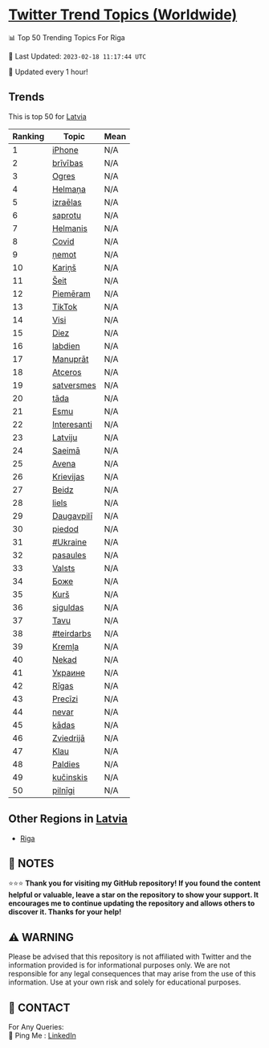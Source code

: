 [Twitter Trend Topics (Worldwide)](https://github.com/ErcinDedeoglu/Twitter-Trend-Topics)
==========


📊 Top 50 Trending Topics For Riga

📆 Last Updated: `2023-02-18 11:17:44 UTC`

🔧 Updated every 1 hour!


## Trends

This is top 50 for [Latvia](</Latvia>)

| Ranking | Topic | Mean |
| ------- | ------------ | ------------ |
| 1 | [iPhone](http://twitter.com/search?q=iPhone) | N/A |
| 2 | [brīvības](http://twitter.com/search?q=br%c4%abv%c4%abbas) | N/A |
| 3 | [Ogres](http://twitter.com/search?q=Ogres) | N/A |
| 4 | [Helmaņa](http://twitter.com/search?q=Helma%c5%86a) | N/A |
| 5 | [izraēlas](http://twitter.com/search?q=izra%c4%93las) | N/A |
| 6 | [saprotu](http://twitter.com/search?q=saprotu) | N/A |
| 7 | [Helmanis](http://twitter.com/search?q=Helmanis) | N/A |
| 8 | [Covid](http://twitter.com/search?q=Covid) | N/A |
| 9 | [ņemot](http://twitter.com/search?q=%c5%86emot) | N/A |
| 10 | [Kariņš](http://twitter.com/search?q=Kari%c5%86%c5%a1) | N/A |
| 11 | [Šeit](http://twitter.com/search?q=%c5%a0eit) | N/A |
| 12 | [Piemēram](http://twitter.com/search?q=Piem%c4%93ram) | N/A |
| 13 | [TikTok](http://twitter.com/search?q=TikTok) | N/A |
| 14 | [Visi](http://twitter.com/search?q=Visi) | N/A |
| 15 | [Diez](http://twitter.com/search?q=Diez) | N/A |
| 16 | [labdien](http://twitter.com/search?q=labdien) | N/A |
| 17 | [Manuprāt](http://twitter.com/search?q=Manupr%c4%81t) | N/A |
| 18 | [Atceros](http://twitter.com/search?q=Atceros) | N/A |
| 19 | [satversmes](http://twitter.com/search?q=satversmes) | N/A |
| 20 | [tāda](http://twitter.com/search?q=t%c4%81da) | N/A |
| 21 | [Esmu](http://twitter.com/search?q=Esmu) | N/A |
| 22 | [Interesanti](http://twitter.com/search?q=Interesanti) | N/A |
| 23 | [Latviju](http://twitter.com/search?q=Latviju) | N/A |
| 24 | [Saeimā](http://twitter.com/search?q=Saeim%c4%81) | N/A |
| 25 | [Avena](http://twitter.com/search?q=Avena) | N/A |
| 26 | [Krievijas](http://twitter.com/search?q=Krievijas) | N/A |
| 27 | [Beidz](http://twitter.com/search?q=Beidz) | N/A |
| 28 | [liels](http://twitter.com/search?q=liels) | N/A |
| 29 | [Daugavpilī](http://twitter.com/search?q=Daugavpil%c4%ab) | N/A |
| 30 | [piedod](http://twitter.com/search?q=piedod) | N/A |
| 31 | [#Ukraine](http://twitter.com/search?q=%23Ukraine) | N/A |
| 32 | [pasaules](http://twitter.com/search?q=pasaules) | N/A |
| 33 | [Valsts](http://twitter.com/search?q=Valsts) | N/A |
| 34 | [Боже](http://twitter.com/search?q=%d0%91%d0%be%d0%b6%d0%b5) | N/A |
| 35 | [Kurš](http://twitter.com/search?q=Kur%c5%a1) | N/A |
| 36 | [siguldas](http://twitter.com/search?q=siguldas) | N/A |
| 37 | [Tavu](http://twitter.com/search?q=Tavu) | N/A |
| 38 | [#teirdarbs](http://twitter.com/search?q=%23teirdarbs) | N/A |
| 39 | [Kremļa](http://twitter.com/search?q=Krem%c4%bca) | N/A |
| 40 | [Nekad](http://twitter.com/search?q=Nekad) | N/A |
| 41 | [Украине](http://twitter.com/search?q=%d0%a3%d0%ba%d1%80%d0%b0%d0%b8%d0%bd%d0%b5) | N/A |
| 42 | [Rīgas](http://twitter.com/search?q=R%c4%abgas) | N/A |
| 43 | [Precīzi](http://twitter.com/search?q=Prec%c4%abzi) | N/A |
| 44 | [nevar](http://twitter.com/search?q=nevar) | N/A |
| 45 | [kādas](http://twitter.com/search?q=k%c4%81das) | N/A |
| 46 | [Zviedrijā](http://twitter.com/search?q=Zviedrij%c4%81) | N/A |
| 47 | [Klau](http://twitter.com/search?q=Klau) | N/A |
| 48 | [Paldies](http://twitter.com/search?q=Paldies) | N/A |
| 49 | [kučinskis](http://twitter.com/search?q=ku%c4%8dinskis) | N/A |
| 50 | [pilnīgi](http://twitter.com/search?q=piln%c4%abgi) | N/A |



## Other Regions in [Latvia](</Latvia>)

* [Riga](</Latvia/Riga.md>)



## 📝 NOTES

⭐⭐⭐ **Thank you for visiting my GitHub repository! If you found the content helpful or valuable, leave a star on the repository to show your support. It encourages me to continue updating the repository and allows others to discover it. Thanks for your help!**


## ⚠️ WARNING

Please be advised that this repository is not affiliated with Twitter and the information provided is for informational purposes only. We are not responsible for any legal consequences that may arise from the use of this information. Use at your own risk and solely for educational purposes.


## 📨 CONTACT

 For Any Queries:  
            🏓 Ping Me : [LinkedIn](https://www.linkedin.com/in/ercindedeoglu/)

